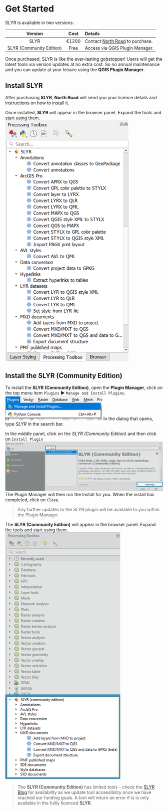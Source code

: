 # Get Started
SLYR is available in two versions:
  
Version | Cost | Details
:-------: | :-----: |:------ 
SLYR  | €1200 | Contact [North Road](https://north-road.com/contact/) to purchase.
SLYR (Community Edition) | Free | Access via QGIS Plugin Manager. 

Once purchased, SLYR is like the ever-lasting gobstopper! Users will get the latest tools via version updates at no extra cost. So no annual maintenance and you can update at your leisure using the **QGIS Plugin Manager**. 

## Install **SLYR** ##
After purchasing **SLYR**, **North Road** will send you your licence details and instructions on how to install it.

Once installed, **SLYR** will appear in the browser panel. Expand the tools and start using them.
![SLYR location](../images/SLYR_browser.png)
## Install the **SLYR (Community Edition)** ##
To install the **SLYR (Community Edition)**, open the **Plugin Manager**, click on the top menu item `Plugins` ▶️ `Manage and Install Plugins`.
![Open Plugin Manager](../images/Plugin_mngr_open.png)
In the dialog that opens, type *SLYR* in the search bar. 

In the middle panel, click on the *SLYR (Community Edition)*  and then click on `Install Plugin`
![SLYR Community Edition](../images/comm_ed_blue2.png)
The Plugin Manager will then run the Install for you. When the install has completed, click on `Close`.

>Any further updates to the SLYR plugin will be available to you within the Plugin Manager. 

The **SLYR (Community Edition)** will appear in the browser panel. Expand the tools and start using them.
![SLYR Community Edition location](../images/comm_ed_browser_blue2.png)
>The **SLYR (Community Edition)** has limited tools - check the [SLYR Blog](https://north-road.com/slyr/) for availability as we update tool accessibility once we have reached our funding goals.
>A tool will return an error if is is only available in the fullly licenced **SLYR**.
 
 
